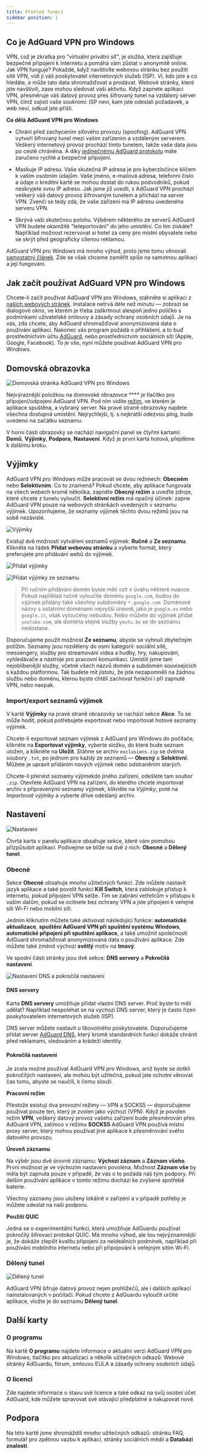 ```yaml
---
title: Přehled funkcí
sidebar position: 1
---
```


## Co je AdGuard VPN pro Windows

VPN, což je zkratka pro "virtuální privátní síť", je služba, která zajišťuje bezpečné připojení k internetu a pomáhá vám zůstat v anonymitě online. Jak VPN funguje? Pokaždé, když navštívíte webovou stránku bez použití sítě VPN, vidí ji váš poskytovatel internetových služeb (ISP). Ví, kdo jste a co hledáte, a může tato data shromažďovat a prodávat. Webové stránky, které jste navštívili, zase mohou sledovat vaši aktivitu. Když zapnete aplikaci VPN, přesměruje váš datový provoz přes šifrovaný tunel na vzdálený server VPN, čímž zajistí vaše soukromí: ISP neví, kam jste odeslali požadavek, a web neví, odkud jste přišli.

**Co dělá AdGuard VPN pro Windows**

* Chrání před zachycením síťového provozu (spoofing). AdGuard VPN vytvoří šifrovaný tunel mezi vaším zařízením a vzdáleným serverem. Veškerý internetový provoz prochází tímto tunelem, takže vaše data jsou po cestě chráněna. A díky [jedinečnému AdGuard protokolu](/general/adguard-vpn-protocol.mdx) máte zaručeno rychlé a bezpečné připojení.

* Maskuje IP adresu. Vaše skutečná IP adresa je pro kyberzločince klíčem k vašim osobním údajům. Vaše jméno, e-mailová adresa, telefonní číslo a údaje o kreditní kartě se mohou dostat do rukou podvodníků, pokud neskryjete svou IP adresu. Jak jsme již uvedli, s AdGuard VPN prochází veškerý váš datový provoz šifrovaným tunelem a přichází na server VPN. Zvenčí se tedy zdá, že vaše zařízení má IP adresu uvedeného serveru VPN.

* Skrývá vaši skutečnou polohu. Výběrem některého ze serverů AdGuard VPN budete okamžitě "teleportováni" do jeho umístění. Co tím získáte? Například možnost rezervovat si hotel za ceny pro místní obyvatele nebo se skrýt před geograficky cílenou reklamou.

AdGuard VPN pro Windows má mnoho výhod, proto jsme tomu věnovali [samostatný článek](/general/why-adguard-vpn.md). Zde se však chceme zaměřit spíše na samotnou aplikaci a její fungování.

## Jak začít používat AdGuard VPN pro Windows

Chcete-li začít používat AdGuard VPN pro Windows, stáhněte si aplikaci z [našich webových stránek](https://adguard-vpn.com/en/welcome.html). Instalace netrvá déle než minutu — zobrazí se dialogové okno, ve kterém je třeba zaškrtnout alespoň jedno políčko s podmínkami uživatelské smlouvy a zásady ochrany osobních údajů. Je na vás, zda chcete, aby AdGuard shromažďoval anonymizovaná data o používání aplikací. Nakonec vás program požádá o přihlášení, a to buď prostřednictvím účtu [AdGuard](https://auth.adguard.com/login.html), nebo prostřednictvím sociálních sítí (Apple, Google, Facebook). To je vše, nyní můžete používat AdGuard VPN pro Windows.


## Domovská obrazovka

![Domovská stránka AdGuard VPN pro Windows](https://cdn.adguard.com/content/kb/VPN/windows/main_en.png)

Nejvýraznější položkou na domovské obrazovce **** je tlačítko pro připojení/odpojení AdGuard VPN. Pod ním vidíte [režim](#exclusions), ve kterém je aplikace spuštěna, a vybraný server. Na pravé straně obrazovky najdete všechna dostupná umístění. Nejrychlejší, tj. s nejkratší odezvou ping, bude uvedeno na začátku seznamu.

V horní části obrazovky se nachází navigační panel se čtyřmi kartami: **Domů**, **Výjimky**, **Podpora**, **Nastavení**. Když je první karta hotová, přejděme k dalšímu kroku.


## Výjimky

AdGuard VPN pro Windows může pracovat ve dvou režimech: **Obecném** nebo **Selektivním**. Co to znamená? Pokud chcete, aby aplikace fungovala na všech webech kromě několika, zapněte **Obecný režim** a uveďte zdroje, které chcete z tunelu vyloučit. **Selektivní režim** má opačný účinek: zapne AdGuard VPN pouze na webových stránkách uvedených v seznamu výjimek. Upozorňujeme, že seznamy výjimek těchto dvou režimů jsou na sobě nezávislé.

![Výjimky](https://cdn.adguard.com/content/kb/VPN/windows/exclusions_en.png)

Existují dvě možnosti vytváření seznamů výjimek: **Ručně** a **Ze seznamu**. Klikněte na řádek **Přidat webovou stránku** a vyberte formát, který preferujete pro přidávání webů do výjimek.

![Přidat výjimky](https://cdn.adguard.com/content/kb/VPN/windows/exclusions_add_en.png)

![Přidat výjimky ze seznamu](https://cdn.adguard.com/content/kb/VPN/windows/exclusions_from_list_en.png)

> Při ručním přidávání domén byste měli vzít v úvahu některé nuance. Pokud například ručně vyloučíte doménu `google.com`, budou do výjimek přidány také všechny subdomény `*.google.com`. Doménové názvy s ostatními doménami nejvyšší úrovně, jako je `google.es` nebo `google.it`, však vyloučeny nebudou. Nebo můžete do výjimek přidat `youtube.com`, ale doména stejné služby `youtu.be` se do seznamu nedostane.

Doporučujeme použít možnost **Ze seznamu**, abyste se vyhnuli zbytečným potížím. Seznamy jsou rozděleny do osmi kategorií: sociální sítě, messengery, služby pro streamování videa a hudby, hry, nakupování, vyhledávače a nástroje pro pracovní komunikaci. Umístili jsme tam nejoblíbenější služby, včetně všech názvů domén a subdomén souvisejících s každou platformou. Tak budete mít jistotu, že jste nezapomněli na žádnou službu nebo doménu, kterou byste chtěli zachovat funkční i při zapnuté VPN, nebo naopak.

### Import/export seznamů výjimek

V kartě **Výjimky** na pravé straně obrazovky se nachází sekce **Akce**. To se může hodit, pokud potřebujete exportovat nebo importovat hotové seznamy výjimek.

Chcete-li exportovat seznam výjimek z AdGuard pro Windows do počítače, klikněte na **Exportovat výjimky**, vyberte složku, do které bude seznam uložen, a klikněte na **Uložit**. Stáhne se archiv `exclusions.zip` se dvěma soubory `.txt`, po jednom pro každý ze seznamů — **Obecný** a **Selektivní**. Můžete je upravit přidáním nových výjimek nebo odstraněním starých.

Chcete-li přenést seznamy výjimekdo jiného zařízení, odešlete tam soubor `.zip`. Otevřete AdGuard VPN na zařízení, do kterého chcete importovat archiv s připravenými seznamy výjimek, klikněte na *Výjimky*, poté na *Importovat výjimky* a vyberte dříve odeslaný archiv.

## Nastavení

![Nastavení](https://cdn.adguard.com/content/kb/VPN/windows/settings_en.png)

Čtvrtá karta v panelu aplikace obsahuje sekce, které vám pomohou přizpůsobit aplikaci. Podívejme se blíže na dvě z nich: **Obecné** a **Dělený tunel**.


### Obecné

Sekce **Obecné** obsahuje mnoho užitečných funkcí. Zde můžete nastavit jazyk aplikace a také povolit funkci **Kill Switch**, která zablokuje přístup k internetu, pokud připojení VPN selže. Tím se zabrání vetřelcům v přístupu k vašim datům, pokud se ocitnete bez ochrany VPN a jste připojeni k veřejné síti Wi-Fi nebo mobilní síti.

Jedním kliknutím můžete také aktivovat následující funkce: **automatické aktualizace**, **spuštění AdGuard VPN při spuštění systému Windows**, **automatické připojení při spuštění aplikace**, a také umožnit společnosti AdGuard shromažďovat anonymizovaná data o používání aplikace. Zde můžete také změnit výchozí **světlý** motiv na **tmavý**.

Ve spodní části stránky jsou dvě sekce: **DNS servery** a **Pokročilá nastavení**.

![Nastavení DNS a pokročilá nastavení](https://cdn.adguard.com/content/kb/VPN/windows/settings_dns_and_advanced_en.png)

#### DNS servery

Karta **DNS servery** umožňuje přidat vlastní DNS server. Proč byste to měli udělat? Například nespoléhat se na výchozí DNS server, který je často řízen poskytovatelem internetových služeb (ISP).

DNS server můžete nastavit u libovolného poskytovatele. Doporučujeme přidat server [AdGuard DNS](https://kb.adguard.com/en/general/dns-providers#adguard-dns), který kromě standardních funkcí dokáže chránit před reklamami, sledováním a krádeží identity.

#### Pokročilá nastavení

Je zcela možné používat AdGuard VPN pro Windows, aniž byste se dotkli pokročilých nastavení, ale mohou být užitečná, pokud jste ochotni věnovat čas tomu, abyste se naučili, k čemu slouží.

**Pracovní režim**

Přestože existují dva provozní režimy — VPN a SOCKS5 — doporučujeme používat pouze ten, který je zvolen jako výchozí (VPN). Když je povolen režim **VPN**, veškerý datový provoz vašeho zařízení bude přesměrován přes AdGuard VPN, zatímco v režimu **SOCKS5** AdGuard VPN používá místní proxy server, který mohou používat jiné aplikace k přesměrování svého datového provozu.

**Úroveň záznamu**

Na výběr jsou dvě úrovně záznamu: **Výchozí záznam** a **Záznam všeho**. První možnost je ve výchozím nastavení povolena. Možnost **Záznam vše** by měla být zapnuta pouze v případě, že vás o to požádá náš tým podpory. Při delším používání aplikace v tomto režimu dochází ke zvýšené spotřebě baterie.

Všechny záznamy jsou uloženy lokálně v zařízení a v případě potřeby je můžete odeslat na naši podporu.

**Použití QUIC**

Jedná se o experimentální funkci, která umožňuje AdGuardu používat pokročilý šifrovací protokol QUIC. Má mnoho výhod, ale tou nejvýznamnější je, že dokáže zlepšit kvalitu připojení za neideálních podmínek, například při používání mobilního internetu nebo při připojování k veřejným sítím Wi-Fi.


### Dělený tunel

![Dělený tunel](https://cdn.adguard.com/content/kb/VPN/windows/split_tunneling_en.png)

AdGuard VPN šifruje datový provoz nejen prohlížečů, ale i dalších aplikací nainstalovaných v počítači. Pokud chcete z AdGuardu vyloučit určité aplikace, vložte je do seznamu **Dělený tunel**.

## Další karty

### O programu

Na kartě **O programu** najdete informace o aktuální verzi AdGuard VPN pro Windows, tlačítko pro aktualizaci a několik užitečných odkazů: Webové stránky AdGuardu, fórum, smlouvu EULA a zásady ochrany osobních údajů.

### O licenci

Zde najdete informace o stavu své licence a také odkaz na svůj osobní účet AdGuard, kde můžete spravovat své stávající předplatné a nakupovat nové.

## Podpora

Na této kartě jsme shromáždili mnoho užitečných odkazů: stránku FAQ, formulář pro zpětnou vazbu k aplikaci, stránky sociálních médií a **Databázi znalostí**.